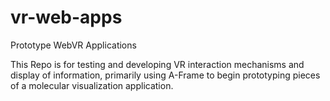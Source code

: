 # vr-web-apps
Prototype WebVR Applications

This Repo is for testing and developing VR interaction mechanisms and display of information, primarily using A-Frame to begin prototyping pieces of a molecular visualization application.
